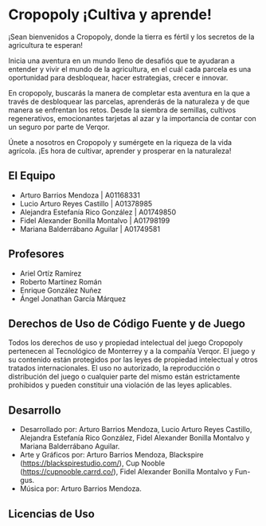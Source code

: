 # Cropopoly ¡Cultiva y aprende!

¡Sean bienvenidos a Cropopoly, donde la tierra es fértil y los secretos de la agricultura te esperan! 

Inicia una aventura en un mundo lleno de desafiós que te ayudaran a entender y vivir el mundo de la agricultura, en el cuál cada parcela es una oportunidad para desbloquear, hacer estrategias, crecer e innovar.

En cropopoly, buscarás la manera de completar esta aventura en la que a través de desbloquear las parcelas, aprenderás de la naturaleza y de que manera se enfrentan los retos. Desde la siembra de semillas, cultivos regenerativos, emocionantes tarjetas al azar y la importancia de contar con un seguro por parte de Verqor. 

Únete a nosotros en Cropopoly y sumérgete en la riqueza de la vida agrícola. ¡Es hora de cultivar, aprender y prosperar en la naturaleza!


## El Equipo

- Arturo Barrios Mendoza 				        |	 A01168331
- Lucio Arturo Reyes Castillo 				  |	 A01378985
- Alejandra Estefanía Rico González 		|	 A01749850
- Fidel Alexander Bonilla Montalvo			|	 A01798199
- Mariana Balderrábano Aguilar				  |	 A01749581


## Profesores

- Ariel Ortíz Ramírez
- Roberto Martínez Román
- Enrique González Nuñez
- Ángel Jonathan García Márquez


## Derechos de Uso de Código Fuente y de Juego 

Todos los derechos de uso y propiedad intelectual del juego Cropopoly pertenecen al Tecnológico de Monterrey y a la compañía Verqor. El juego y su contenido están protegidos por las leyes de propiedad intelectual y otros tratados internacionales. El uso no autorizado, la reproducción o distribución del juego o cualquier parte del mismo están estrictamente prohibidos y pueden constituir una violación de las leyes aplicables.

## Desarrollo

- Desarrollado por: Arturo Barrios Mendoza, Lucio Arturo Reyes Castillo, Alejandra Estefanía Rico González, Fidel Alexander Bonilla Montalvo y Mariana Balderrábano Aguilar. 
- Arte y Gráficos por: Arturo Barrios Mendoza, Blackspire (https://blackspirestudio.com/), Cup Nooble (https://cupnooble.carrd.co/), Fidel Alexander Bonilla Montalvo y Fun-gus.
- Música por: Arturo Barrios Mendoza. 


## Licencias de Uso









